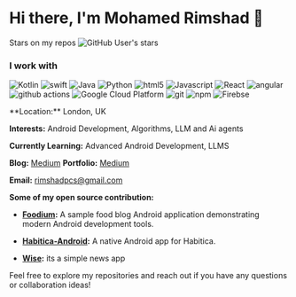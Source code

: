 # Hi there, I'm Mohamed Rimshad 👋
Stars on my repos ![GitHub User's stars](https://img.shields.io/github/stars/rimshadpcs?style=social)

 <h3>I work with</h3>
<p>
  <img alt="Kotlin" src="https://img.shields.io/badge/-Kotlin-B125EA?style=flat-square&logo=kotlin&logoColor=white" />
   <img alt="swift" src="https://img.shields.io/badge/-Swift-f5945c?style=flat-square&logo=swift&logoColor=white" />
  <img alt="Java" src="https://img.shields.io/badge/-Java-FAB9A8?style=flat-square&logo=java&logoColor=white" />
  <img alt="Python" src="https://img.shields.io/badge/-PYTHON-306998?style=flat-square&logo=python&logoColor=white" />
  <img alt="html5" src="https://img.shields.io/badge/-HTML5-E34F26?style=flat-square&logo=html5&logoColor=white" />
  <img alt="Javascript" src="https://img.shields.io/badge/-javascript-f7df1c?style=flat-square&logo=javascript&logoColor=black" />
  <img alt="React" src="https://img.shields.io/badge/-React-45b8d8?style=flat-square&logo=react&logoColor=white" />
  <img alt="angular" src="https://img.shields.io/badge/-Angular-DD0031?style=flat-square&logo=angular&logoColor=white" />
  <img alt="github actions" src="https://img.shields.io/badge/-Github_Actions-2088FF?style=flat-square&logo=github-actions&logoColor=white" />
  <img alt="Google Cloud Platform" src="https://img.shields.io/badge/-Google_Cloud_Platform-1a73e8?style=flat-square&logo=google-cloud&logoColor=white" />
  <img alt="git" src="https://img.shields.io/badge/-Git-F05032?style=flat-square&logo=git&logoColor=white" />
  <img alt="npm" src="https://img.shields.io/badge/-NPM-CB3837?style=flat-square&logo=npm&logoColor=white" />
  <img alt="Firebse" src="https://img.shields.io/badge/-Firebase-FFA611?style=flat-square&logo=firebase&logoColor=white" />
</p>
**Location:** London, UK

**Interests:** Android Development, Algorithms, LLM and Ai agents

**Currently Learning:** Advanced Android Development, LLMS

**Blog:** [Medium](https://medium.com/@rimshadmohamed)
**Portfolio:** [Medium](https://rimshad.dev)

**Email:** rimshadpcs@gmail.com

**Some of my open source contribution:**

- **[Foodium](https://github.com/rimshadpcs/Foodium):** A sample food blog Android application demonstrating modern Android development tools.

- **[Habitica-Android](https://github.com/rimshadpcs/habitica-android):** A native Android app for Habitica.

- **[Wise](https://github.com/rimshadpcs/wise):** its a simple news app

Feel free to explore my repositories and reach out if you have any questions or collaboration ideas!
